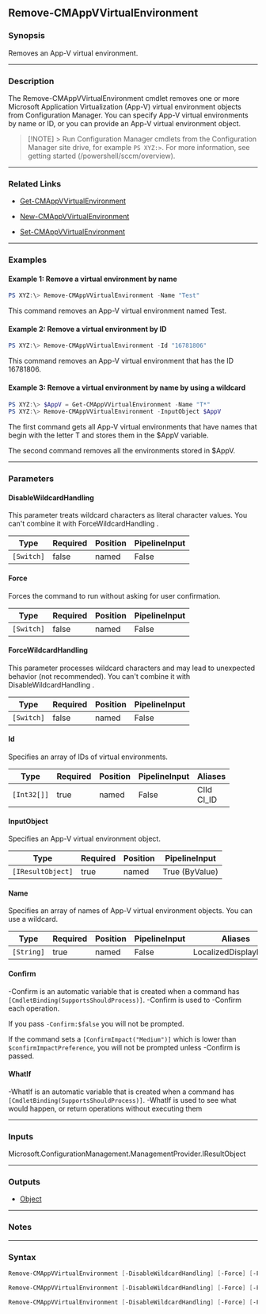 Remove-CMAppVVirtualEnvironment
-------------------------------




### Synopsis
Removes an App-V virtual environment.



---


### Description

The Remove-CMAppVVirtualEnvironment cmdlet removes one or more Microsoft Application Virtualization (App-V) virtual environment objects from Configuration Manager. You can specify App-V virtual environments by name or ID, or you can provide an App-V virtual environment object.



> [!NOTE] > Run Configuration Manager cmdlets from the Configuration Manager site drive, for example `PS XYZ:>`. For more information, see getting started (/powershell/sccm/overview).



---


### Related Links
* [Get-CMAppVVirtualEnvironment](Get-CMAppVVirtualEnvironment)



* [New-CMAppVVirtualEnvironment](New-CMAppVVirtualEnvironment)



* [Set-CMAppVVirtualEnvironment](Set-CMAppVVirtualEnvironment)





---


### Examples
#### Example 1: Remove a virtual environment by name
```PowerShell
PS XYZ:\> Remove-CMAppVVirtualEnvironment -Name "Test"
```
This command removes an App-V virtual environment named Test.
#### Example 2: Remove a virtual environment by ID
```PowerShell
PS XYZ:\> Remove-CMAppVVirtualEnvironment -Id "16781806"
```
This command removes an App-V virtual environment that has the ID 16781806.
#### Example 3: Remove a virtual environment by name by using a wildcard
```PowerShell
PS XYZ:\> $AppV = Get-CMAppVVirtualEnvironment -Name "T*"
PS XYZ:\> Remove-CMAppVVirtualEnvironment -InputObject $AppV
```
The first command gets all App-V virtual environments that have names that begin with the letter T and stores them in the $AppV variable.


The second command removes all the environments stored in $AppV.


---


### Parameters
#### **DisableWildcardHandling**

This parameter treats wildcard characters as literal character values. You can't combine it with ForceWildcardHandling .






|Type      |Required|Position|PipelineInput|
|----------|--------|--------|-------------|
|`[Switch]`|false   |named   |False        |



#### **Force**

Forces the command to run without asking for user confirmation.






|Type      |Required|Position|PipelineInput|
|----------|--------|--------|-------------|
|`[Switch]`|false   |named   |False        |



#### **ForceWildcardHandling**

This parameter processes wildcard characters and may lead to unexpected behavior (not recommended). You can't combine it with DisableWildcardHandling .






|Type      |Required|Position|PipelineInput|
|----------|--------|--------|-------------|
|`[Switch]`|false   |named   |False        |



#### **Id**

Specifies an array of IDs of virtual environments.






|Type       |Required|Position|PipelineInput|Aliases       |
|-----------|--------|--------|-------------|--------------|
|`[Int32[]]`|true    |named   |False        |CIId<br/>CI_ID|



#### **InputObject**

Specifies an App-V virtual environment object.






|Type             |Required|Position|PipelineInput |
|-----------------|--------|--------|--------------|
|`[IResultObject]`|true    |named   |True (ByValue)|



#### **Name**

Specifies an array of names of App-V virtual environment objects. You can use a wildcard.






|Type      |Required|Position|PipelineInput|Aliases             |
|----------|--------|--------|-------------|--------------------|
|`[String]`|true    |named   |False        |LocalizedDisplayName|



#### **Confirm**
-Confirm is an automatic variable that is created when a command has ```[CmdletBinding(SupportsShouldProcess)]```.
-Confirm is used to -Confirm each operation.

If you pass ```-Confirm:$false``` you will not be prompted.


If the command sets a ```[ConfirmImpact("Medium")]``` which is lower than ```$confirmImpactPreference```, you will not be prompted unless -Confirm is passed.

#### **WhatIf**
-WhatIf is an automatic variable that is created when a command has ```[CmdletBinding(SupportsShouldProcess)]```.
-WhatIf is used to see what would happen, or return operations without executing them


---


### Inputs
Microsoft.ConfigurationManagement.ManagementProvider.IResultObject





---


### Outputs
* [Object](https://learn.microsoft.com/en-us/dotnet/api/System.Object)






---


### Notes




---


### Syntax
```PowerShell
Remove-CMAppVVirtualEnvironment [-DisableWildcardHandling] [-Force] [-ForceWildcardHandling] -Id <Int32[]> [-Confirm] [-WhatIf] [<CommonParameters>]
```
```PowerShell
Remove-CMAppVVirtualEnvironment [-DisableWildcardHandling] [-Force] [-ForceWildcardHandling] -InputObject <IResultObject> [-Confirm] [-WhatIf] [<CommonParameters>]
```
```PowerShell
Remove-CMAppVVirtualEnvironment [-DisableWildcardHandling] [-Force] [-ForceWildcardHandling] -Name <String> [-Confirm] [-WhatIf] [<CommonParameters>]
```
